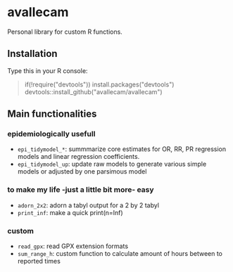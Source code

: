 # avallecam

Personal library for custom R functions.

## Installation

Type this in your R console: 

> if(!require("devtools")) install.packages("devtools")
> devtools::install_github("avallecam/avallecam")


## Main functionalities

### epidemiologically usefull

- `epi_tidymodel_*`: summmarize core estimates for OR, RR, PR regression models and linear regression coefficients.
- `epi_tidymodel_up`: update raw models to generate various simple models or adjusted by one parsimous model

### to make my life -just a little bit more- easy

- `adorn_2x2`: adorn a tabyl output for a 2 by 2 tabyl
- `print_inf`: make a quick print(n=Inf)

### custom

- `read_gpx`: read GPX extension formats
- `sum_range_h`: custom function to calculate amount of hours between to reported times
